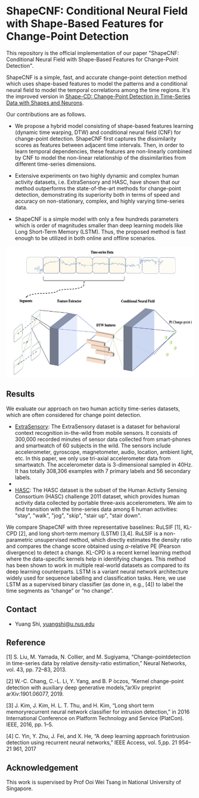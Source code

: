 # ShapeCNF: Conditional Neural Field with Shape-Based Features for Change-Point Detection

This repository is the official implementation of our paper "ShapeCNF: Conditional Neural Field with Shape-Based Features for Change-Point Detection".

ShapeCNF is a simple, fast, and accurate change-point detection method which uses shape-based features to model the patterns and a conditional neural field to model the temporal correlations among the time regions. It's the improved version in [Shape-CD: Change-Point Detection in Time-Series Data with Shapes and Neurons](https://arxiv.org/abs/2007.11985).

Our contributions are as follows.
- We propose a hybrid model consisting of shape-based features learning (dynamic time warping, DTW) and conditional neural field (CNF) for change-point detection. ShapeCNF first captures the dissimilarity scores as features between adjacent time intervals. Then, in order to learn temporal dependencies, these features are non-linearly combined by CNF to model the non-linear relationship of the dissimilarities from different time-series dimensions. 

- Extensive experiments on two highly dynamic and complex human activity datasets, i.e. ExtraSensory and HASC, have shown that our method outperforms the state-of-the-art methods for change-point detection, demonstrating its superiority both in terms of speed and accuracy on non-stationary, complex, and highly varying time-series data.

- ShapeCNF is a simple model with only a few hundreds parameters which is order of magnitudes smaller than deep learning models like Long Short-Term Memory (LSTM). Thus, the proposed method is fast enough to be utilized in both online and offline scenarios.

<p align="center">
<img src="./architecture.png" height=350>
</p>

## Results

We evaluate our approach on two human acticity time-series datasets, which are often considered for change point detection.

- [ExtraSensory](http://extrasensory.ucsd.edu): The ExtraSensory dataset is a dataset for behavioral context recognition in-the-wild from mobile sensors. It consists of 300,000 recorded minutes of sensor data collected from smart-phones and smartwatch of 60 subjects in the wild. The sensors include accelerometer, gyroscope, magnetometer, audio, location, ambient light, etc. In this paper, we only use tri-axial accelerometer data from smartwatch. The accelerometer data is 3-dimensional sampled in 40Hz. It has totally 308,306 examples with 7 primary labels and 56 secondary labels.
- 
- [HASC](http://hasc.jp/hc2011): The HASC dataset is the subset of the Human Activity Sensing Consortium (HASC) challenge 2011 dataset, which provides human activity data collected by portable three-axis accelerometers. We aim to find transition with the time-series data among 6 human activities: "stay", "walk", "jog", "skip", "stair up", "stair down".

We compare ShapeCNF with three representative baselines: RuLSIF [1], KL-CPD [2], and long short-term memory (LSTM) [3,4]. RuLSIF is a non-parametric unsupervised method, which directly estimates the density ratio and compares the change score obtained using $\alpha$-relative PE (Pearson divergence) to detect a change. KL-CPD is a recent kernel learning method where the data-specific kernels help in identifying changes. This method has been shown to work in multiple real-world datasets as compared to its deep learning counterparts. LSTM is a variant neural network architecture widely used for sequence labelling and classification tasks. Here, we use LSTM as a supervised binary classifier (as done in, e.g., [4]) to label the time segments as “change” or “no change”.


## Contact
- Yuang Shi, yuangshi@u.nus.edu

## Reference
[1] S. Liu, M. Yamada, N. Collier, and M. Sugiyama, “Change-pointdetection in time-series data by relative density-ratio estimation,” Neural Networks, vol. 43, pp. 72–83, 2013.

[2] W.-C. Chang, C.-L. Li, Y. Yang, and B. P ́oczos, “Kernel  change-point  detection  with  auxiliary  deep  generative  models,”arXiv preprint arXiv:1901.06077, 2019.

[3] J. Kim, J. Kim, H. L. T. Thu, and H. Kim, “Long short term memoryrecurrent neural network classifier for intrusion detection,” in 2016 International Conference on Platform Technology and Service (PlatCon). IEEE, 2016, pp. 1–5.

[4] C. Yin, Y. Zhu, J. Fei, and X. He, “A  deep  learning  approach  forintrusion detection using recurrent neural networks,” IEEE Access, vol. 5,pp. 21 954–21 961, 2017

## Acknowledgement

This work is supervised by Prof Ooi Wei Tsang in National University of Singapore.
